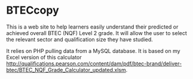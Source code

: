 # BTECcopy

This is a web site to help learners easily understand their predicted or achieved overall BTEC (NQF) Level 2 grade. It will allow the user to select the relevant sector and qualification size they have studied. 

It relies on PHP pulling data from a MySQL database. It is based on my Excel version of this calculator http://qualifications.pearson.com/content/dam/pdf/btec-brand/deliver-btec/BTEC_NQF_Grade_Calculator_updated.xlsm. 
